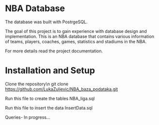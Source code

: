 # NBA Database

The database was built with PostrgeSQL.

The goal of this project is to gain experience with database design and implementation. This is an NBA database that contains various information of teams, players, coaches, games, statistics and stadiums in the NBA.

For more details read the project documentation.



# Installation and Setup

Clone the repository\n
git clone https://github.com/LukaZuljevic/NBA_baza_podataka.git

Run this file to create the tables
NBA_liga.sql

Run this file to insert the data
InsertData.sql

Queries- 
In progress...
